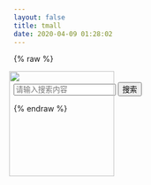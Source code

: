 ```yaml
---
layout: false
title: tmall
date: 2020-04-09 01:28:02
---
```

{% raw %}

<!DOCTYPE html>
<html>
	<head>
		<meta charset="utf-8">
		<title></title>
		<link rel="stylesheet" type="text/css" href="./bootstrap-3.3.7-dist/css/bootstrap.min.css"/>
		<script src="./js/jquery-3.4.1.min.js" type="text/javascript" charset="utf-8"></script>
		<script src="./bootstrap-3.3.7-dist/js/bootstrap.min.js" type="text/javascript" charset="utf-8"></script>
		<script src="./js/vue.js" type="text/javascript" charset="utf-8"></script>
		<link rel="stylesheet" type="text/css" href="./css/tmall.css"/>
		<link rel="stylesheet" type="text/css" href="./css/goods.css"/>
	</head>
	<body onload = "loaded()">
		<div id="head-nav">
			<header-div :num = "shopping_trolley_list.length"></header-div>
		</div>
		<main style="min-width: 1013px;" id = "main-box">
			<div id="search">
				<div style="position: relative;padding-top: 20px;">
					<a href="newTmall.html"><img src="./img/tmall.png" style="position: absolute;top: 0px;left: -8px;width: 190px;"></a>
					<input id = "search-info"type="search"placeholder="请输入搜索内容" x-webkit-speech="" x-webkit-grammar="builtin:search" lang="zh-CN">
					<button id = "search-commit"type="commit">搜索</button>
				</div>
			</div>
		</main>
		<div id="goodsShow">
			<goods-sell :goods = "goods"></goods-sell>
		</div>
		<div id="footer">
			<footer-box></footer-box>
		</div>
		<script src="./js/data.js" type="text/javascript" charset="utf-8"></script>
		<script src="js/sessionstorage.js" type="text/javascript" charset="utf-8"></script>
		<script src="./js/load.js" type="text/javascript" charset="utf-8"></script>
		<script src="js/click.js" type="text/javascript" charset="utf-8"></script>
		<script type="text/javascript">
			if(window.location.href.split("?")[1]){
				var goodsifo = window.location.href.split("?")[1].split("/");
			}
			else{
				var goodsifo = ["shose","1"];
			}
				var goods = [];
			// goodsifo = ["other",2]
			for(i in goodsList){
				if(goodsList[i].name == goodsifo[0] && goodsList[i].img.split("/")[3] == goodsifo[1]){
					goods = goodsList[i];
				}
			}
			Vue.component('goods-sell',{
				props: ["goods"],
				data: function(){
					 return {
					    value1: 1
					  }
				},
				template:`
						<div id = "mineBox">
							<div class = "goodsTitle">
								<img src = "img/timg.jpg" width = 1013px >
							</div>
							<div id = "pictureShow">
								<table><tr><td width = "428px" height = "428px">
									<img :src = 'goods.img + "/1.jpg"' id = "1p">
									<img :src = 'goods.img + "/2.jpg"' id = "2p">
									<img :src = 'goods.img + "/3.jpg"' id = "3p">
									<img :src = 'goods.img + "/4.jpg"' id = "4p">
								</td></tr></table>
								<div id = "minGoods">
									<img :src = 'goods.img + "/1.jpg"' id = "1" @click = "showPic()">
									<img :src = 'goods.img + "/2.jpg"' id = "2" @click = "showPic()">
									<img :src = 'goods.img + "/3.jpg"' id = "3" @click = "showPic()">
									<img :src = 'goods.img + "/4.jpg"' id = "4" @click = "showPic()">
								</div>
							</div>
							<div class = "goodsSellInfo">
								<div id = "describe">
									{{goods.describe}}
								</div>
								<div id = "goodsPrice">
									<table>
										<tr><td>价格：</td><td><b>￥{{goods.price * 1.3}}</b></td></tr>
										<tr><td>促销价：</td><td><strong>￥{{goods.price}}</strong></td></tr>
									</table>
								</div>
								<table id = "sellingGoods">
									<tr><td>月销量：{{goods.sellnum}}</td><td>评价：{{goods.talknum}}</td><td>送天猫积分：{{goods.price / 2}}</td></tr>
									<tr><td>品类：</td><td>{{goods.name}}</b></td></tr>
									<tr><td>运费</td><td>运至<select><option>成都</option><option>重庆</option></select>需要 <span style="color: #0056B3; text-decoration: underline ">￥0.00</span> 元</td></tr>
									<tr><td>数量：<input v-model = "value1" id = "howmany"></input><button id = "up" @click = "addnum()">+</button><button id = "down" @click = "popnum()">-</button></td><td>库存：111</td></tr>
									<tr><td></td><td><button id = "go"  @click = "buy()">立即购买</button></td><td><button id = "che" @click = "che()">加入购物车</button></td></tr>
								</table>
							</div>
							<div id = "show_talk">
								<div id = "button_show"><button id = "show_b" @click = "buttonClick()">产品详情</button><button id = "talk_b" @click = "buttonClick()">所有评论</button></div>
								<div id = "show">产品描述。。。</div>
								<div id = "talk">产品评论。。。</div>
							</div>
						</div>
				`,
				computed:{
					picShow : function(){
							var arr = []
							for(i = 0; i < 4; i ++){
								var imgifo = goods.img + "/" + (i + 1)
								arr.push(imgifo)
							}
							console.log(arr)
							return arr;
					}
				},
				methods:{
					showPic: function(){
						for(i = 0; i < 4; i++){
							$("#" + (i + 1) + "p").hide()
						}
						$("#" + event.target.id + "p").show()
					},
					buttonClick: function(){
						if(event.target.id == "show_b"){
							$("#show").hide()
							$("#talk").show()
							$("#show_b").addClass("clicked")
							$("#talk_b").removeClass("clicked")
						}
						else{
							$("#show").show()
							$("#talk").hide()
							$("#show_b").removeClass("clicked")
							$("#talk_b").addClass("clicked")
						}
					},
					addnum: function(){
						var l = document.getElementById("howmany").value;
						document.getElementById("howmany").value = Number(l) + 1;
					},
					popnum: function(){
						var l = document.getElementById("howmany").value;
						if(l == 1){
							return;
						}
						document.getElementById("howmany").value = l - 1;
					},
					buy: function(){
						var ss;
						console.log(window.sessionStorage)
						if(!window.sessionStorage.buy){
							ss = this.goods.img + "?" + document.getElementById("howmany").value;
						}
						else{
							ss = window.sessionStorage.buy;
							ss += "#" + this.goods.img + "?" +  document.getElementById("howmany").value;
						}
						window.sessionStorage.setItem("buy",ss)
						var str = `你将买${document.getElementById("howmany").value}个${this.goods.name}，将花费${document.getElementById("howmany").value * this.goods.price}`
						alert(str)
					},
					che: function(){
						var ss;
						if(!window.sessionStorage.che){
							ss = this.goods.img + "?" + document.getElementById("howmany").value;
						}
						else{
							ss = window.sessionStorage.che;
							if(ss.match(this.goods.img)){
								var l = ss.split("#"), arr = [];
								for(i in l){
									var s = l[i].split("?");
									if(s[0] == this.goods.img){
										s[1] = (Number(s[1]) + Number(document.getElementById("howmany").value))
									}
									arr.push(s.join("?"))
								}
								ss = arr.join("#")
							}
							else{
								ss += "#" + this.goods.img + "?" +  document.getElementById("howmany").value;
							}
						}
						window.sessionStorage.setItem("che",ss)
						window.location += ""
						alert("已加入购物车！")
					}
				}
			})
			var goodsSell = new Vue({
				el: "#goodsShow",
				data:{
					goods : goods
				}
			})
		</script>
		<script src="js/goods.js" type="text/javascript" charset="utf-8"></script>
	</body>
</html>

{% endraw %}
